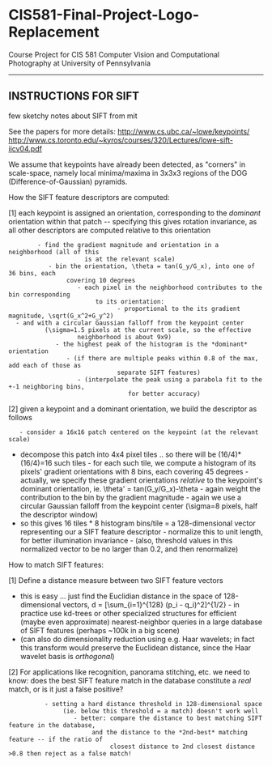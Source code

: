 CIS581-Final-Project-Logo-Replacement
=====================================

Course Project for CIS 581 Computer Vision and Computational Photography at University of Pennsylvania

---
INSTRUCTIONS FOR SIFT
---

few sketchy notes about SIFT from mit

See the papers for more details:
http://www.cs.ubc.ca/~lowe/keypoints/
 http://www.cs.toronto.edu/~kyros/courses/320/Lectures/lowe-sift-ijcv04.pdf

 We assume that keypoints have already been detected, as "corners" in 
 scale-space, namely local minima/maxima in 3x3x3 regions of the DOG 
 (Difference-of-Gaussian) pyramids.

 How the SIFT feature descriptors are computed:

 [1] each keypoint is assigned an orientation, corresponding to the *dominant* 
     orientation within that patch -- specifying this gives rotation invariance, 
         as all other descriptors are computed relative to this orientation

            - find the gradient magnitude and orientation in a neighborhood (all of this 
                         is at the relevant scale)
               - bin the orientation, \theta = tan(G_y/G_x), into one of 36 bins, each 
                    covering 10 degrees 
                       - each pixel in the neighborhood contributes to the bin corresponding 
                            to its orientation:
                                  - proportional to the its gradient magnitude, \sqrt(G_x^2+G_y^2)
      - and with a circular Gaussian falloff from the keypoint center 
              (\sigma=1.5 pixels at the current scale, so the effective 
                       neighborhood is about 9x9)
                 - the highest peak of the histogram is the *dominant* orientation
                    - (if there are multiple peaks within 0.8 of the max, add each of those as 
                                  separate SIFT features)
                       - (interpolate the peak using a parabola fit to the +-1 neighboring bins, 
                                     for better accuracy)

[2] given a keypoint and a dominant orientation, we build the descriptor
    as follows

       - consider a 16x16 patch centered on the keypoint (at the relevant scale)
   - decompose this patch into 4x4 pixel tiles .. so there will be 
        (16/4)*(16/4)=16 such tiles
           - for each such tile, we compute a histogram of its pixels' gradient 
                orientations with 8 bins, each covering 45 degrees
                      - actually, we specify these gradient orientations *relative* to the 
                              keypoint's dominant orientation, ie. \theta' = tan(G_y/G_x)-\theta
                                    - again weight the contribution to the bin by the gradient magnitude
                                          - again we use a circular Gaussian falloff from the keypoint center 
                                                  (\sigma=8 pixels, half the descriptor window)
   - so this gives 16 tiles * 8 histogram bins/tile = a 128-dimensional vector 
        representing our a SIFT feature descriptor
           - normalize this to unit length, for better illumination invariance
              - (also, threshold values in this normalized vector to be no larger than 0.2, 
                            and then renormalize)

How to match SIFT features:

[1] Define a distance measure between two SIFT feature vectors
   - this is easy ... just find the Euclidian distance in the space of 
        128-dimensional vectors, d = [\sum_{i=1}^{128} (p_i - q_i)^2]^{1/2}
           - in practice use kd-trees or other specialized structures for efficient 
                (maybe even approximate) nearest-neighbor queries in a large database of 
                     SIFT features (perhaps ~100k in a big scene)
   - (can also do dimensionality reduction using e.g. Haar wavelets; in fact 
                 this transform would preserve the Euclidean distance, since the Haar 
                       wavelet basis is *orthogonal*)

   [2] For applications like recognition, panorama stitching, etc. we need 
       to know: does the best SIFT feature match in the database constitute a 
           *real* match, or is it just a false positive?

              - setting a hard distance threshold in 128-dimensional space 
                   (ie. below this threshold = a match) doesn't work well
                      - better: compare the distance to best matching SIFT feature in the database, 
                           and the distance to the *2nd-best* matching feature -- if the ratio of 
                                closest distance to 2nd closest distance >0.8 then reject as a false match!

